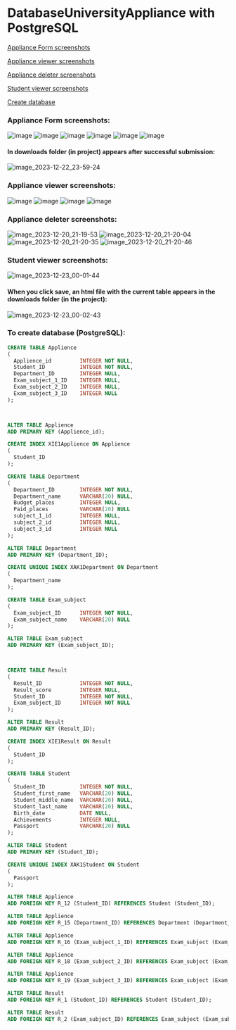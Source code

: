 # DatabaseUniversityAppliance with PostgreSQL

[Appliance Form screenshots](#form)

[Appliance viewer screenshots](#appliance_viewer)

[Appliance deleter screenshots](#deleter)

[Student viewer screenshots](#student_viewer)

[Create database](#database)



<a name="form">
  
  ### Appliance Form screenshots:
  
</a>

![image](https://github.com/Markit125/DatabaseUniversityAppliance/assets/72036187/6c78c916-7543-421a-91f1-2f7bfbb5bf39)
![image](https://github.com/Markit125/DatabaseUniversityAppliance/assets/72036187/77388254-b248-4658-8c7d-cfef5ac8ef33)
![image](https://github.com/Markit125/DatabaseUniversityAppliance/assets/72036187/a87ebdff-f34a-481a-a4bb-1d2158a0163c)
![image](https://github.com/Markit125/DatabaseUniversityAppliance/assets/72036187/0e83561f-0d19-4ad8-842d-832c7fd787ff)
![image](https://github.com/Markit125/DatabaseUniversityAppliance/assets/72036187/3ad698e0-17e2-43d3-88f2-6a09e97aa595)
![image](https://github.com/Markit125/DatabaseUniversityAppliance/assets/72036187/35957fee-dbf2-4b48-8aab-33fb67ddcb48)

#### In downloads folder (in project) appears after successful submission:
![image_2023-12-22_23-59-24](https://github.com/Markit125/DatabaseUniversityAppliance/assets/72036187/151cf937-0f58-4516-8171-75401b8deba1)

<a name="appliance_viewer">
  
  ### Appliance viewer screenshots:
  
</a>

![image](https://github.com/Markit125/DatabaseUniversityAppliance/assets/72036187/f51e59b3-5bbf-4ece-aa6d-ee0bf70460bd)
![image](https://github.com/Markit125/DatabaseUniversityAppliance/assets/72036187/3b4dc834-d0e6-43f8-8032-35459f25c6ba)
![image](https://github.com/Markit125/DatabaseUniversityAppliance/assets/72036187/2fe3af30-cbb9-466c-9dd9-fa1458efc929)
![image](https://github.com/Markit125/DatabaseUniversityAppliance/assets/72036187/4c86cfa2-3d72-4442-b400-3e20e82eca14)


<a name="deleter">
  
  ### Appliance deleter screenshots:
  
</a>

![image_2023-12-20_21-19-53](https://github.com/Markit125/DatabaseUniversityAppliance/assets/72036187/f0f50c65-1a6c-4d42-9023-ae4c63b5e883)
![image_2023-12-20_21-20-04](https://github.com/Markit125/DatabaseUniversityAppliance/assets/72036187/0b588bac-55d3-491f-ac58-6d057de97ce4)
![image_2023-12-20_21-20-35](https://github.com/Markit125/DatabaseUniversityAppliance/assets/72036187/0ff7df0d-63d1-4746-890c-7f03e40647cf)
![image_2023-12-20_21-20-46](https://github.com/Markit125/DatabaseUniversityAppliance/assets/72036187/53887c4d-1520-4692-8eb7-9b43bb91b090)

<a name="student_viewer">
  
  ### Student viewer screenshots:
  
</a>

![image_2023-12-23_00-01-44](https://github.com/Markit125/DatabaseUniversityAppliance/assets/72036187/172ada3c-d9a8-4d61-89b9-372f3baedb39)
#### When you click save, an html file with the current table appears in the downloads folder (in the project):
![image_2023-12-23_00-02-43](https://github.com/Markit125/DatabaseUniversityAppliance/assets/72036187/0b2c6c4f-2421-4c71-b9aa-49673c0ddcf1)


<a name="database">
  
  ### To create database (PostgreSQL):
  
</a>

```sql
CREATE TABLE Applience
(
  Applience_id         INTEGER NOT NULL,
  Student_ID           INTEGER NOT NULL,
  Department_ID        INTEGER NULL,
  Exam_subject_1_ID    INTEGER NULL,
  Exam_subject_2_ID    INTEGER NULL,
  Exam_subject_3_ID    INTEGER NULL
);



ALTER TABLE Applience
ADD PRIMARY KEY (Applience_id);

CREATE INDEX XIE1Applience ON Applience
(
  Student_ID
);

CREATE TABLE Department
(
  Department_ID        INTEGER NOT NULL,
  Department_name      VARCHAR(20) NULL,
  Budget_places        INTEGER NULL,
  Paid_places          VARCHAR(20) NULL
  subject_1_id         INTEGER NULL,
  subject_2_id         INTEGER NULL,
  subject_3_id         INTEGER NULL
);

ALTER TABLE Department
ADD PRIMARY KEY (Department_ID);

CREATE UNIQUE INDEX XAK1Department ON Department
(
  Department_name
);

CREATE TABLE Exam_subject
(
  Exam_subject_ID      INTEGER NOT NULL,
  Exam_subject_name    VARCHAR(20) NULL
);

ALTER TABLE Exam_subject
ADD PRIMARY KEY (Exam_subject_ID);



CREATE TABLE Result
(
  Result_ID            INTEGER NOT NULL,
  Result_score         INTEGER NULL,
  Student_ID           INTEGER NOT NULL,
  Exam_subject_ID      INTEGER NOT NULL
);

ALTER TABLE Result
ADD PRIMARY KEY (Result_ID);

CREATE INDEX XIE1Result ON Result
(
  Student_ID
);

CREATE TABLE Student
(
  Student_ID           INTEGER NOT NULL,
  Student_first_name   VARCHAR(20) NULL,
  Student_middle_name  VARCHAR(20) NULL,
  Student_last_name    VARCHAR(20) NULL,
  Birth_date           DATE NULL,
  Achievements         INTEGER NULL,
  Passport             VARCHAR(20) NULL
);

ALTER TABLE Student
ADD PRIMARY KEY (Student_ID);

CREATE UNIQUE INDEX XAK1Student ON Student
(
  Passport
);

ALTER TABLE Applience
ADD FOREIGN KEY R_12 (Student_ID) REFERENCES Student (Student_ID);

ALTER TABLE Applience
ADD FOREIGN KEY R_15 (Department_ID) REFERENCES Department (Department_ID);

ALTER TABLE Applience
ADD FOREIGN KEY R_16 (Exam_subject_1_ID) REFERENCES Exam_subject (Exam_subject_ID);

ALTER TABLE Applience
ADD FOREIGN KEY R_18 (Exam_subject_2_ID) REFERENCES Exam_subject (Exam_subject_ID);

ALTER TABLE Applience
ADD FOREIGN KEY R_19 (Exam_subject_3_ID) REFERENCES Exam_subject (Exam_subject_ID);

ALTER TABLE Result
ADD FOREIGN KEY R_1 (Student_ID) REFERENCES Student (Student_ID);

ALTER TABLE Result
ADD FOREIGN KEY R_2 (Exam_subject_ID) REFERENCES Exam_subject (Exam_subject_ID);
```
